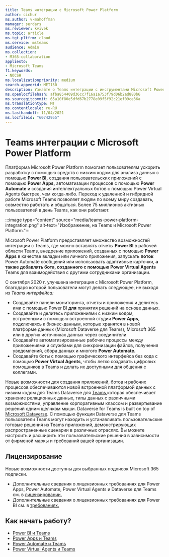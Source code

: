 ```yaml
---
title: Teams интеграции с Microsoft Power Platform
author: cichur
ms.author: v-mahoffman
manager: serdars
ms.reviewer: kvivek
ms.topic: article
ms.tgt.pltfrm: cloud
ms.service: msteams
audience: Admin
ms.collection:
- M365-collaboration
appliesto:
- Microsoft Teams
f1.keywords:
- NOCSH
ms.localizationpriority: medium
search.appverid: MET150
description: Узнайте о Teams интеграции с инструментами Microsoft Power Platform, включая Power BI, power apps, Power Automate и Power Virtual Agents.
ms.openlocfilehash: afba854409d36cc7f16a1a753f79d06b2ad880b6
ms.sourcegitcommit: 65a10f80e5dfd67b2778e09f5f92c21ef09ce36a
ms.translationtype: MT
ms.contentlocale: ru-RU
ms.lasthandoff: 11/04/2021
ms.locfileid: "60742955"
---
```

# <a name="teams-integration-with-microsoft-power-platform"></a>Teams интеграции с Microsoft Power Platform

Платформа Microsoft Power Platform помогает пользователям ускорить разработку с помощью средств с низким кодом для анализа данных с помощью **Power BI,** создания пользовательских приложений с помощью **Power Apps,** автоматизации процессов с помощью  **Power Automate** и создания интеллектуальных ботов с помощью Power Virtual Agents быстрее, чем когда-либо. Переход к удаленной и гибридной работе Microsoft Teams позволяет людям по всему миру создавать, совместно работать и общаться. Более 75 миллионов активных пользователей в день Teams, как они работают.

:::image type="content" source="media/teams-power-platform-integration.png" alt-text="Изображение, на Teams и Microsoft Power Platform.":::

Microsoft Power Platform предоставляет множество возможностей интеграции с Teams, где можно вставлять отчеты **Power BI** в рабочей области Teams, внедрение приложений, созданных с помощью **Power Apps** в качестве вкладки или личного приложения, запускать **поток** Power Automate сообщений или использовать адаптивные карточки, **а также добавлять бота, созданного с помощью Power Virtual Agents** Teams для взаимодействия с другими сотрудниками организации.

С сентября 2020 г. улучшена интеграция с Microsoft Power Platform, благодаря которой пользователи могут делать следующее, не выходя из *Teams интерфейса:*

- Создавайте панели мониторинга, отчеты и приложения и делитесь ими с помощью Power BI **для** принятия решений на основе данных.
- Создавайте и делитесь приложениями с низким кодом, встроенными с помощью встроенной студии **Power Apps,** подключаясь к бизнес-данным, которые хранятся в новой платформе данных (Microsoft Dataverse для Teams), Microsoft 365 или в других источниках данных через соединители.
- Создавайте автоматизированные рабочие процессы между приложениями и службами для синхронизации файлов, получения уведомлений, сбора данных и многого **Power Automate.**
- Создавайте боты с помощью графического интерфейса без кода с помощью **Power Virtual Agents,** чтобы легко создавать цифровых помощников в Teams и делать их доступными для общения с коллегами.

Новые возможности для создания приложений, ботов и рабочих процессов обеспечиваются новой встроенной платформой данных с низким кодом для Teams Dataverse для [Teams,](/powerapps/teams/overview-data-platform)которая обеспечивает хранение реляционных данных, типы данных с различными возможностями, управление корпоративным классом и развертывание решений одним щелчком мыши. Dataverse for Teams is built on top of [Microsoft Dataverse](/powerapps/maker/common-data-service/data-platform-intro). С помощью функции Dataverse для Teams пользователи Teams могут находить и устанавливать пользовательские готовые решения из Teams приложений, демонстрирующих распространенные сценарии в различных отраслях. Вы можете настроить и расширить эти пользовательские решения в зависимости от фирменой маркы и требований вашей организации.

## <a name="licensing"></a>Лицензирование

Новые возможности доступны для выбранных подписок Microsoft 365 подписки.

- Дополнительные сведения о лицензионных требованиях для Power Apps, Power Automate, Power Virtual Agents и Dataverse для Teams см. в [лицензировании.](/power-platform/admin/about-teams-environment)
- Дополнительные сведения о лицензионных требованиях для Power BI см. в [требованиях.](/power-bi/collaborate-share/service-collaborate-microsoft-teams)
 
## <a name="how-do-i-get-started"></a>Как начать работу?

- [Power BI и Teams](/power-bi/collaborate-share/service-collaborate-microsoft-teams)
- [Power Apps и Teams](/powerapps/teams/overview)
- [Power Automate и Teams](/power-automate/teams/overview)
- [Power Virtual Agents и Teams](/power-virtual-agents/teams/fundamentals-what-is-power-virtual-agents-teams)